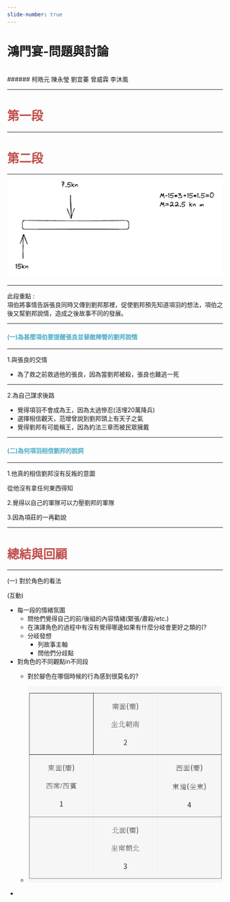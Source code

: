 ```yaml
---
slide-number: true
---
```


# 鴻門宴-問題與討論
<br/>
###### 柯皓元 陳永瑩 劉宜蓁 曾威霖 李沐風

---

# <font color="#c0504d">第一段</font>


---

# <font color="#c0504d">第二段</font>

---
![image.png](https://raw.githubusercontent.com/laudantstolam/imagesource/main/m.png)


---

此段重點 : <br/>項伯將事情告訴張良同時又傳到劉邦那裡，促使劉邦預先知道項羽的想法，項伯之後又幫劉邦說情，造成之後故事不同的發展。

---

#### <font color="#4bacc6">(一)為甚麼項伯要提醒張良並替敵陣營的劉邦說情</font>

---

1.與張良的交情

- 為了救之前救過他的張良，因為當劉邦被殺，張良也難逃一死

---
2.為自己謀求後路

- 覺得項羽不會成為王，因為太過慘忍(活埋20萬降兵)
- 選擇相信觀天，范增曾說到劉邦頭上有天子之氣
- 覺得劉邦有可能稱王，因為約法三章而被民眾擁戴

---

#### <font color="#4bacc6">(二)為何項羽相信劉邦的說詞</font>

---
1.他真的相信劉邦沒有反叛的意圖

從他沒有拿任何東西得知

2.覺得以自己的軍隊可以力壓劉邦的軍隊

3.因為項莊的一再勸說

---

# <font color="#c0504d">總結與回顧</font>
---
(一) 對於角色的看法

(互動)
- 每一段的情緒氛圍
	- 問他們覺得自己的前/後組的內容情緒(緊張/肅殺/etc.)
	- 在演譯角色的過程中有沒有覺得哪邊如果有什麼分岐會更好之類的(?
	- 分岐發想
		- 列故事主軸
		- 問他們分歧點
- 對角色的不同觀點in不同段
	- 對於腳色在哪個時候的行為感到很莫名的?

	- 	![image.png](https://raw.githubusercontent.com/laudantstolam/imagesource/main/%E9%B4%BB%E9%96%80%E5%AE%B4.png)
- 
